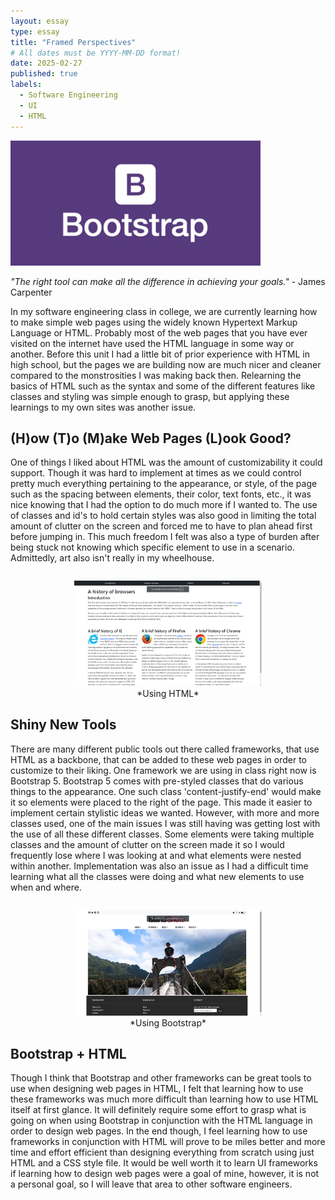 ```yaml
---
layout: essay
type: essay
title: "Framed Perspectives"
# All dates must be YYYY-MM-DD format!
date: 2025-02-27
published: true
labels:
  - Software Engineering
  - UI
  - HTML
---
```


<img width="400px" class="rounded float-start pe-4" src="../img/frameworks/bootstrap.jpg">


*"The right tool can make all the difference in achieving your goals."* - James Carpenter

In my software engineering class in college, we are currently learning how to make simple web pages using the widely known Hypertext Markup Language or HTML. Probably most of the web pages that you have ever visited on the internet have used the HTML language in some way or another. Before this unit I had a little bit of prior experience with HTML in high school, but the pages we are building now are much nicer and cleaner compared to the monstrosities I was making back then. Relearning the basics of HTML such as the syntax and some of the different features like classes and styling was simple enough to grasp, but applying these learnings to my own sites was another issue.

## (H)ow (T)o (M)ake Web Pages (L)ook Good?

One of things I liked about HTML was the amount of customizability it could support. Though it was hard to implement at times as we could control pretty much everything pertaining to the appearance, or style, of the page such as the spacing between elements, their color, text fonts, etc., it was nice knowing that I had the option to do much more if I wanted to. The use of classes and id's to hold certain styles was also good in limiting the total amount of clutter on the screen and forced me to have to plan ahead first before jumping in. This much freedom I felt was also a type of burden after being stuck not knowing which specific element to use in a scenario. Admittedly, art also isn't really in my wheelhouse.
<div style="text-align: center; margin: 2em 0;">
  <img src="../img/frameworks/nobootstrap.png" alt="Alt Text" width="300">
  <br>
  *Using HTML*
</div>

## Shiny New Tools

There are many different public tools out there called frameworks, that use HTML as a backbone, that can be added to these web pages in order to customize to their liking. One framework we are using in class right now is Bootstrap 5. Bootstrap 5 comes with pre-styled classes that do various things to the appearance. One such class 'content-justify-end' would make it so elements were placed to the right of the page. This made it easier to implement certain stylistic ideas we wanted. However, with more and more classes used, one of the main issues I was still having was getting lost with the use of all these different classes. Some elements were taking multiple classes and the amount of clutter on the screen made it so I would frequently lose where I was looking at and what elements were nested within another. Implementation was also an issue as I had a difficult time learning what all the classes were doing and what new elements to use when and where.
<div style="text-align: center; margin: 2em 0;">
  <img src="../img/frameworks/wbootstrap.png" alt="Alt Text" width="300">
  <br>
  *Using Bootstrap*
</div>

## Bootstrap + HTML

Though I think that Bootstrap and other frameworks can be great tools to use when designing web pages in HTML, I felt that learning how to use these frameworks was much more difficult than learning how to use HTML itself at first glance. It will definitely require some effort to grasp what is going on when using Bootstrap in conjunction with the HTML language in order to design web pages. In the end though, I feel learning how to use frameworks in conjunction with HTML will prove to be miles better and more time and effort efficient than designing everything from scratch using just HTML and a CSS style file. It would be well worth it to learn UI frameworks if learning how to design web pages were a goal of mine, however, it is not a personal goal, so I will leave that area to other software engineers.
